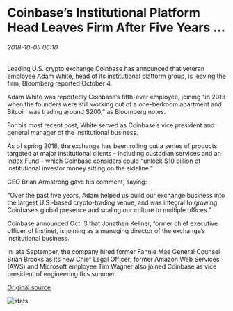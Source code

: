 # Coinbase’s Institutional Platform Head Leaves Firm After Five Years ...

###### 2018-10-05 06:10

Leading U.S. crypto exchange Coinbase has announced that veteran employee Adam White, head of its institutional platform group, is leaving the firm, Bloomberg reported October 4.

Adam White was reportedly Coinbase’s fifth-ever employee, joining “in 2013 when the founders were still working out of a one-bedroom apartment and Bitcoin was trading around $200,” as Bloomberg notes.

For his most recent post, White served as Coinbase’s vice president and general manager of the institutional business.

As of spring 2018, the exchange has been rolling out a series of products targeted at major institutional clients – including custodian services and an Index Fund – which Coinbase considers could “unlock $10 billion of institutional investor money sitting on the sideline.”

CEO Brian Armstrong gave his comment, saying:

“Over the past five years, Adam helped us build our exchange business into the largest U.S.-based crypto-trading venue, and was integral to growing Coinbase’s global presence and scaling our culture to multiple offices.”

Coinbase announced Oct. 3 that Jonathan Kellner, former chief executive officer of Instinet, is joining as a managing director of the exchange’s institutional business.

In late September, the company hired former Fannie Mae General Counsel Brian Brooks as its new Chief Legal Officer; former Amazon Web Services (AWS) and Microsoft employee Tim Wagner also joined Coinbase as vice president of engineering this summer.

[Original source](https://cointelegraph.com/news/coinbases-institutional-platform-head-leaves-firm-after-five-years)

![stats](https://c.statcounter.com/11760860/0/a89fa40b/1/ "stats")